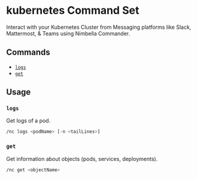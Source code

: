 # kubernetes Command Set

Interact with your Kubernetes Cluster from Messaging platforms like Slack, Mattermost, & Teams using Nimbella Commander.

## Commands

- [`logs`](#log)
- [`get`](#get)

## Usage

### `logs`

Get logs of a pod.

```sh
/nc logs <podName> [-n <tailLines>]
```

### `get`

Get information about objects (pods, services, deployments).

```sh
/nc get <objectName>
```
